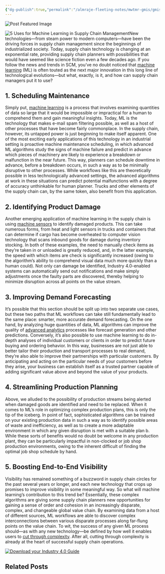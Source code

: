 ```yaml
---
{"dg-publish":true,"permalink":"/almraje-fleeting-notes/mwtmr-gmis/gmis-fleeting-notes/5-uses-for-machine-learning-in-supply-chain-management/"}
---
```


![Post Featured Image](https://blog.flexis.com/hubfs/social-suggested-images/568x200-logistics_3d_load.jpg)

![5 Uses for Machine Learning in Supply Chain Management](https://blog.flexis.com/hs-fs/hubfs/social-suggested-images/568x200-logistics_3d_load.jpg?width=364&name=568x200-logistics_3d_load.jpg)New technologies—from steam power to modern computers—have been the driving forces in supply chain management since the beginnings of industrialized society. Today, supply chain technology is changing at an exponential rate, providing supply chain planners with possibilities that would have seemed like science fiction even a few decades ago. If you follow the news and trends in SCM, you’ve no doubt noticed that [machine learning](https://blog.flexis.com/how-machine-learning-impacts-manufacturing-and-logistics) (ML) is often touted as the next major innovation in this long line of technological evolutions—but what, exactly, is it, and how can supply chain managers put it to use? 

## 1\. Scheduling Maintenance

Simply put, [machine learning](https://blog.flexis.com/machine-learning-vs.-intelligent-manufacturing-) is a process that involves examining quantities of data so large that it would be impossible or impractical for a human to comprehend them and gain meaningful insights. Today, ML is the technology that makes e-mail spam filtering possible, as well as a host of other processes that have become fairly commonplace. In the supply chain, however, its untapped power is just beginning to make itself apparent. One of the most exciting early applications of this technology in an industrial setting is proactive machine maintenance scheduling, in which advanced ML algorithms study the signs of machine failure and predict in advance which pieces of machinery are likely to experience a breakdown or malfunction in the near future. This way, planners can schedule downtime in advance, before a breakdown occurs, in such a way as to be minimally disruptive to other processes. While workflows like this are theoretically possible in less technologically advanced settings, the advanced algorithms at work in these situations can predict potential malfunctions with a degree of accuracy unthinkable for human planner. Trucks and other elements of the supply chain can, by the same token, also benefit from this application.

## 2\. Identifying Product Damage

Another emerging application of machine learning in the supply chain is using [machine sensors](https://blog.flexis.com/5-fascinating-facts-about-advanced-analytics) to identify damaged products. This can take numerous forms, from heat and light sensors in trucks and containers that can determine if cargo has become overheated to computer vision technology that scans inbound goods for damage during inventory stocking. In both of these examples, the need to manually check items as they’re taken in or unloaded is greatly reduced, and, in the latter example, the speed with which items are check is significantly increased (owing to the algorithm’s ability to comprehend visual data much more quickly than a human could). Not only can damage be identified, Industry 4.0-enabled systems can automatically send out notifications and make simply adjustments once the faulty parts are discovered, thereby helping to minimize disruption across all points on the value stream.

## 3\. Improving Demand Forecasting

It’s possible that this section should be split up into two separate use cases, but these two paths that ML workflows can take still fundamentally lead to the same place: smarter, more accurate demand forecasting. On the one hand, by analyzing huge quantities of data, ML algorithms can improve the quality of [advanced analytics](https://blog.flexis.com/5-key-benefits-of-advanced-analytics) processes like forecast generation and other predictions. Conversely, it’s also possible to use machine learning to do in-depth analyses of individual customers or clients in order to predict future buying and ordering behavior. In this way, businesses are not just able to better tailor their production and transport processes to real demand, they’re also able to improve their partnerships with particular customers. By anticipating and acting on the particular needs of your customers before they arise, your business can establish itself as a trusted partner capable of adding significant value above and beyond the value of your products.  

## 4\. Streamlining Production Planning

Above, we alluded to the possibility of production streams being alerted when damaged goods are identified and need to be replaced. When it comes to ML’s role in optimizing complex production plans, this is only the tip of the iceberg. In point of fact, sophisticated algorithms can be trained on your existing production data in such a way as to identify possible areas of waste and inefficiency, as well as to create a more adaptable environment in which any given disruption is met with a suitable plan b. While these sorts of benefits would no doubt be welcome in any production plant, they can be particularly impactful in non-clocked or job shop production environments, owing to the inherent difficult of finding the optimal job shop schedule by hand. 

## 5\. Boosting End-to-End Visibility

Visibility has remained something of a buzzword in supply chain circles for the past several years or longer, and each new technology that crops up promises to improve visibility in some meaningful way. So what will machine learning’s contribution to this trend be? Essentially, these complex algorithms are giving some supply chain planners new opportunities for gaining a sense of order and cohesion in an increasingly disparate, complex, and changeable global value chain. By examining data from a host of different sources, ML workflows are able to discover complex interconnections between various disparate processes along far-flung points on the value chain. To wit, the success of any given ML process should—as with any new technology—be defined by how well it enables users to [cut through complexity](https://blog.flexis.com/5-predictions-for-advanced-analytics-in-2018). After all, cutting through complexity is already at the heart of successful supply chain operations.

[![Download your Industry 4.0 Guide](https://content.flexis.com/hubfs/hub_generated/resized/2393e0e4-23ca-478b-b052-c87306bd49be.png)](https://blog.flexis.com/cs/c/?cta_guid=6c07658b-7f1c-4fac-8d6f-0e68f28876f7&signature=AAH58kGvSokoY5werZO2GsQNjOaHa6nNuw&pageId=5933100582&placement_guid=b9cc967e-243b-4259-8ae2-d27251bd16fc&click=281c3686-023b-4729-81d0-53ca9d720021&hsutk=d42e3f919aa800ab1bf05d025f95c5c8&canon=https%3A%2F%2Fblog.flexis.com%2F5-uses-for-machine-learning-in-supply-chain-management&utm_referrer=https%3A%2F%2Fblog.flexis.com%2Fhow-a-decentralized-supply-chain-can-add-value&portal_id=1712407&redirect_url=APefjpE1xv5RFcMr--CEAfvHVyXrFZt95nao5eVnloVw1VH8awB0EDzvc2nj4rUELW9JLMtxOn2igcua9__KOsgWKavtOvLhJxH2uxaP-QdQrS5FuhRNI3xu0xsh-xV_4QAsj5I6gM4x_SidMbxTctYNLqvrdxjJy193daC_DdawWWkwL2-L4Jdnm1hhpE3dVV2YeesxzojKGhtzbsIIhEsJNLGEnRs8itD00sckqIdnc7ZjdCRg7RJ0pE2debJE9AX70xerP7JH5tNVeCDJBkOeFWkGA12i_g&__hstc=62185395.d42e3f919aa800ab1bf05d025f95c5c8.1663740032945.1663740032945.1663740032945.1&__hssc=62185395.2.1663740032945&__hsfp=2029032297&contentType=blog-post)

## Related Posts